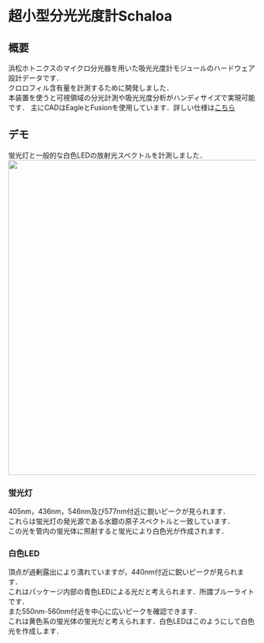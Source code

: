 # 超小型分光光度計Schaloa
## 概要
浜松ホトニクスのマイクロ分光器を用いた吸光光度計モジュールのハードウェア設計データです．  
クロロフィル含有量を計測するために開発しました．  
本装置を使うと可視領域の分光計測や吸光光度分析がハンディサイズで実現可能です．
主にCADはEagleとFusionを使用しています．詳しい仕様は[こちら](design_specifications.pdf)    

## デモ
蛍光灯と一般的な白色LEDの放射光スペクトルを計測しました．
<img src="https://user-images.githubusercontent.com/62766332/222387452-93fbff67-2ea6-42b1-9f50-62c6027abcb7.png" width="640">

### 蛍光灯
405nm，436nm，546nm及び577nm付近に鋭いピークが見られます．  
これらは蛍光灯の発光源である水銀の原子スペクトルと一致しています．  
この光を管内の蛍光体に照射すると蛍光により白色光が作成されます．

### 白色LED
頂点が過剰露出により潰れていますが，440nm付近に鋭いピークが見られます．  
これはパッケージ内部の青色LEDによる光だと考えられます．所謂ブルーライトです．  
また550nm-560nm付近を中心に広いピークを確認できます．  
これは黄色系の蛍光体の蛍光だと考えられます．白色LEDはこのようにして白色光を作成します．    
